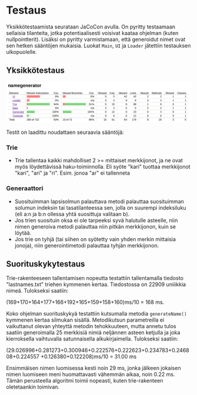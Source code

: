 # Testaus

Yksikkötestaamista
 seurataan JaCoCon avulla. On pyritty testaamaan sellaisia tilanteita, jotka
 potentiaalisesti voisivat kaataa ohjelman (kuten nullpointterit). Lisäksi on
 pyritty varmistamaan, että generoidut nimet ovat sen hetken sääntöjen
 mukaisia. Luokat `Main`, `UI` ja `Loader` jätettiin testauksen ulkopuolelle.

## Yksikkötestaus

![testikattavuus](https://github.com/ruuskal/NameGenerator-Tira/blob/main/Dokumentaatio/testikattavuus.png)

Testit on laadittu noudattaen seuraavia sääntöjä:

### Trie

- Trie tallentaa kaikki mahdolliset 2 >= mittaiset merkkijonot, ja ne ovat 
myös löydettävissä haku-toiminnolla. Eli syöte "kari" tuottaa merkkijonot 
"kari", "ari" ja "ri". Esim. jonoa "ar" ei tallenneta

### Generaattori

- Suosituimman lapsisolmun palauttava metodi palauttaa suosituimman solumun indeksin tai
 tasatilanteessa sen, jolla on suurempi indeksiluku (eli a:n ja b:n ollessa yhtä 
suosittuja valitaan b).
- Jos trien suosituin oksa ei ole tarpeeksi syvä halutulle asteelle, niin 
nimen generoiva metodi palauttaa niin pitkän merkkijonon, kuin se löytää.
- Jos trie on tyhjä (tai siihen on syötetty vain yhden merkin mittaisia jonoja),
 niin generointimetodi palauttaa tyhjän merkkijonon.



## Suorituskykytestaus
Trie-rakenteeseen tallentamisen nopeutta testattiin tallentamalla 
tiedosto "lastnames.txt" triehen kymmenen kertaa. Tiedostossa on 22909 uniiikkia
 nimeä. Tulokseksi saatiin:
 
(169+170+164+177+166+192+165+159+158+160)ms/10 = 168 ms.

Koko ohjelman suorituskykyä testattiin kutsumalla metodia `generateName()` 
kymmenen kertaa silmukan sisällä. Metodikutsun parametreilla ei vaikuttanut 
olevan yhteyttä metodin tehokkuuteen, mutta annetu tulos saatiin generoimalla 
25 merkkisiä nimiä neljännen asteen ketjulla ja joka kierroksella 
vaihtuvalla satunnaisella alkukirjaimella. Tulokseksi saatiin:

(29.026996+0.281273+0.300946+0.222576+0.222623+0.234783+0.246808+0.224557
+0.126380+0.122208)ms/10 = 31.00 ms
 
Ensimmäisen nimen luomisessa kesti noin 29 ms, jonka jälkeen jokaisen 
nimen luomiseen meni huomattavasti vähemmän aikaa, noin 0.22 ms. Tämän 
perusteella algoritmi toimii nopeasti, kuten trie-rakenteen oletetaankin
toimivan.


